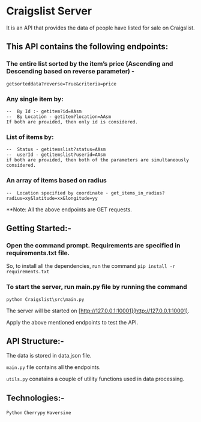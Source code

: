 # Craigslist Server

It is an API that provides the data of people have listed for sale on Craigslist.

## This API contains the following endpoints:

### The entire list sorted by the item’s price (Ascending and Descending based on reverse parameter) -
    getsorteddata?reverse=True&criteria=price

### Any single item by:
    --  By Id :- getitem?id=AAsm
    --  By Location - getitem?location=AAsm
    If both are provided, then only id is considered.

### List of items by:
    --  Status - getitemslist?status=AAsm
    --  userId - getitemslist?userid=AAsm
    if both are provided, then both of the parameters are simultaneously considered.

### An array of items based on radius 
    --  Location specified by coordinate - get_items_in_radius?radius=xy&latitude=xx&longitude=yy

**Note: All the above endpoints are GET requests.



## Getting Started:-

### Open the command prompt. Requirements are specified in requirements.txt file.
So, to install all the dependencies, run the command
`pip install -r requirements.txt`

### To start the server, run main.py file by running the command
`python Craigslist\src\main.py`

The server will be started on [http://127.0.0.1:10001](http://127.0.0.1:10001).

Apply the above mentioned endpoints to test the API.



## API Structure:-

The data is stored in data.json file.

`main.py` file contains all the endpoints.

`utils.py` conatains a couple of utility functions used in data processing.



## Technologies:-

`Python`
`Cherrypy`
`Haversine`